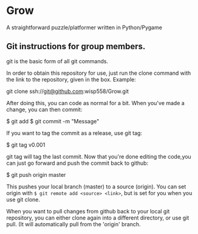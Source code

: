 Grow
=====

A straightforward puzzle/platformer written in Python/Pygame 

Git instructions for group members.
-----------------------------------

git <command> <arguments>  is the basic form of all git commands.

In order to obtain this repository for use, just run the clone command with the link to the repository, given in the box. Example:

git clone ssh://git@github.com:wisp558/Grow.git

After doing this, you can code as normal for a bit. When you've made a change, you can then commit: 

$ git add <changedFiles>
$ git commit -m "Message"

If you want to tag the commit as a release, use git tag:

$ git tag v0.001

git tag will tag the last commit. Now that you're done editing the code,you can just go forward and push the commit back to github:

$ git push origin master

This pushes your local branch (master)  to a source (origin). You can set origin with `$ git remote add <source> <link>`, but is set for you when you use git clone.

When you want to pull changes from github back to your local git repository, you can either clone again into a different directory, or use git pull. (It will automatically pull from the 'origin' branch.
